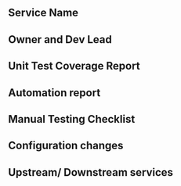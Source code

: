 ## Service Name


## Owner and Dev Lead


## Unit Test Coverage Report


## Automation report


## Manual Testing Checklist


## Configuration changes


## Upstream/ Downstream services
